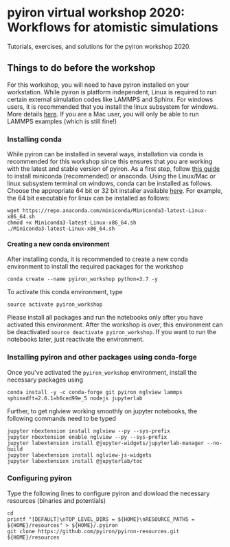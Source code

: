 # pyiron virtual workshop 2020: Workflows for atomistic simulations

Tutorials, exercises, and solutions for the pyiron workshop 2020.

## Things to do before the workshop

For this workshop, you will need to have pyiron installed on your workstation. While 
pyiron is platform independent, Linux is required to run certain external 
simulation codes like LAMMPS and Sphinx. For windows users, it is recommended that you install the linux 
subsystem for windows. More details [here](https://docs.microsoft.com/en-us/windows/wsl/install-win10).
If you are a Mac user, you will only be able to run LAMMPS examples (which is still fine!)

### Installing conda

While pyiron can be installed in several ways, installation via conda is recommended for this workshop since this
ensures that you are working with the latest and stable version of pyiron. As a 
first step, follow [this guide](https://docs.conda.io/projects/conda/en/latest/user-guide/install/index.html#) 
to install miniconda (recommended) or anaconda. Using the Linux/Mac or linux subsystem terminal on windows, conda can be installed as follows.
Choose the appropriate 64 bit or 32 bit installer available [here](https://docs.conda.io/en/latest/miniconda.html#linux-installers). 
For example, the 64 bit executable for linux can be installed as follows:

```
wget https://repo.anaconda.com/miniconda/Miniconda3-latest-Linux-x86_64.sh
chmod +x Miniconda3-latest-Linux-x86_64.sh
./Miniconda3-latest-Linux-x86_64.sh
```

#### Creating a new conda environment

After installing conda, it is recommended to create a new conda environment to install the required packages for the workshop

`conda create --name pyiron_workshop python=3.7 -y`

To activate this conda environment, type

`source activate pyiron_workshop`

Please install all packages and run the notebooks only after you have activated this environment. 
After the workshop is over, this environment can be deactivated `source deactivate pyiron_workshop`.
If you want to run the notebooks later, just reactivate the environment.

### Installing pyiron and other packages using conda-forge

Once you've activated the `pyiron_workshop` environment, install the necessary packages using

`conda install -y -c conda-forge git pyiron nglview lammps sphinxdft=2.6.1=h6ced99e_5 nodejs jupyterlab`

Further, to get nglview working smoothly on jupyter notebooks, the following commands need to be typed

```
jupyter nbextension install nglview --py --sys-prefix
jupyter nbextension enable nglview --py --sys-prefix
jupyter labextension install @jupyter-widgets/jupyterlab-manager --no-build
jupyter labextension install nglview-js-widgets
jupyter labextension install @jupyterlab/toc
```

### Configuring pyiron

Type the following lines to configure pyiron and dowload the necessary resources (binaries and potentials)

```
cd
printf "[DEFAULT]\nTOP_LEVEL_DIRS = ${HOME}\nRESOURCE_PATHS = ${HOME}/resources" > ${HOME}/.pyiron
git clone https://github.com/pyiron/pyiron-resources.git ${HOME}/resources
```

